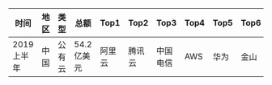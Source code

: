 

|时间|地区|类型|总额|Top1|Top2|Top3|Top4|Top5|Top6|Top7|报告|
| --- | --- | --- | --- | --- | --- | --- | --- | --- | --- | --- | --- |
|2019上半年|中国|公有云|54.2亿美元|阿里云|腾讯云|中国电信|AWS|华为|金山|百度|[IDC](https://www.idc.com/getdoc.jsp?containerId=prCHC45634819)|



